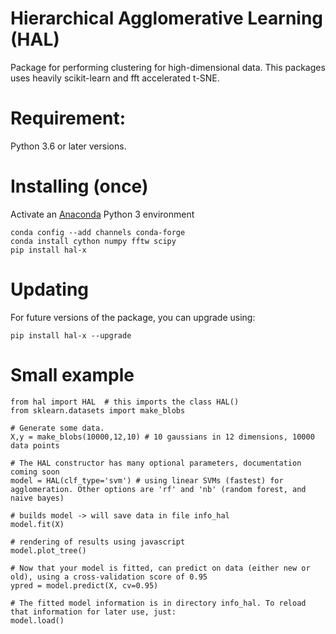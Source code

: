 # Hierarchical Agglomerative Learning (HAL)
Package for performing clustering for high-dimensional data. This packages uses heavily scikit-learn and fft accelerated t-SNE. 

# Requirement:
Python 3.6 or later versions.

# Installing (once)
Activate an [Anaconda](https://conda.io/docs/user-guide/tasks/manage-environments.html) Python 3 environment
```
conda config --add channels conda-forge
conda install cython numpy fftw scipy
pip install hal-x
```
# Updating
For future versions of the package, you can upgrade using:
```
pip install hal-x --upgrade
```
# Small example
```
from hal import HAL  # this imports the class HAL() 
from sklearn.datasets import make_blobs

# Generate some data. 
X,y = make_blobs(10000,12,10) # 10 gaussians in 12 dimensions, 10000 data points

# The HAL constructor has many optional parameters, documentation coming soon
model = HAL(clf_type='svm') # using linear SVMs (fastest) for agglomeration. Other options are 'rf' and 'nb' (random forest, and naive bayes)

# builds model -> will save data in file info_hal
model.fit(X)

# rendering of results using javascript
model.plot_tree()

# Now that your model is fitted, can predict on data (either new or old), using a cross-validation score of 0.95
ypred = model.predict(X, cv=0.95)

# The fitted model information is in directory info_hal. To reload that information for later use, just:
model.load()
```
